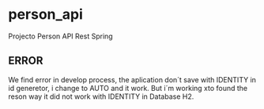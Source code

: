 # person_api
Projecto Person API Rest Spring
## ERROR
We find error in develop process, the aplication don´t save with IDENTITY in id generetor, i change to AUTO and it work.
But i´m working xto found the reson way it did not work with IDENTITY in Database H2.
